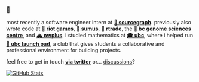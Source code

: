 ### 👋 

most recently a software engineer intern at [**🔎 sourcegraph**](https://bobheadxi.dev/sourcegraph).
previously also wrote code at [**👊 riot games**](https://bobheadxi.dev/riot-games/), [**🏡 sumus**](https://bobheadxi.dev/sumus/), [**🚢 rtrade**](https://bobheadxi.dev/rtrade-techologies/), the [**💊 bc genome sciences centre**](https://bobheadxi.dev/bcgsc/), and [**🏔️ nwplus**](https://bobheadxi.dev/nwhacks2019/).
i studied mathematics at [**🎓 ubc**](https://ubc.ca/), where i helped run [**🚀 ubc launch pad**](https://ubclaunchpad.com/), a club that gives students a collaborative and professional environment for building projects.

feel free to get in touch [**via twitter**](https://twitter.com/bobheadxi) or... [discussions](https://github.com/bobheadxi/bobheadxi/discussions)?

[![GitHub Stats](https://github-readme-stats.vercel.app/api?username=bobheadxi&hide=stars,contribs&show_icons=true&hide_title=true&hide_rank=true&count_private=true&icon_color=5A85F3&include_all_commits=true&theme=dark)](https://bobheadxi.dev/open-source/)
